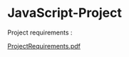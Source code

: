 # JavaScript-Project

Project requirements :

[ProjectRequirements.pdf](https://github.com/ahmedyrhamza/JavaScript-Project/files/10508276/ProjectRequirements.pdf)
